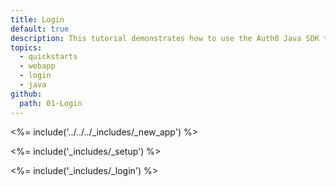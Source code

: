 ```yaml
---
title: Login
default: true
description: This tutorial demonstrates how to use the Auth0 Java SDK to add authentication and authorization to your Java Servlet web app.
topics:
  - quickstarts
  - webapp
  - login
  - java
github:
  path: 01-Login
---
```


<%= include('../../../_includes/_new_app') %>

<%= include('_includes/_setup') %>

<%= include('_includes/_login') %>
